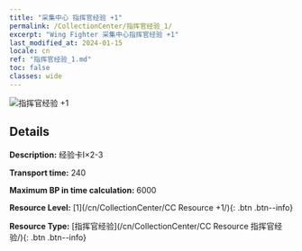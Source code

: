 ```yaml
---
title: "采集中心 指挥官经验 +1"
permalink: /CollectionCenter/指挥官经验_1/
excerpt: "Wing Fighter 采集中心指挥官经验 +1"
last_modified_at: 2024-01-15
locale: cn
ref: "指挥官经验_1.md"
toc: false
classes: wide
---
```



![指挥官经验 +1](/images/cc/CC_Commander_EXP_Card_1.png)

## Details

  **Description:** 经验卡I×2-3

  **Transport time:** 240

  **Maximum BP in time calculation:** 6000

  **Resource Level:** [1](/cn/CollectionCenter/CC Resource +1/){: .btn .btn--info}

  **Resource Type:** [指挥官经验](/cn/CollectionCenter/CC Resource 指挥官经验/){: .btn .btn--info}

